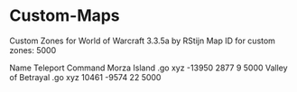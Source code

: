 # Custom-Maps
Custom Zones for World of Warcraft 3.3.5a by RStijn
Map ID for custom zones: 5000


Name                  Teleport Command
Morza Island          .go xyz -13950 2877 9 5000
Valley of Betrayal    .go xyz 10461 -9574 22 5000
